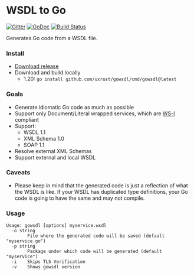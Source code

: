 # WSDL to Go

[![Gitter](https://badges.gitter.im/Join%20Chat.svg)](https://gitter.im/uxrust/gowsdl?utm_source=badge&utm_medium=badge&utm_campaign=pr-badge&utm_content=badge)
[![GoDoc](https://godoc.org/github.com/uxrust/gowsdl?status.svg)](https://godoc.org/github.com/uxrust/gowsdl)
[![Build Status](https://travis-ci.org/uxrust/gowsdl.svg?branch=master)](https://travis-ci.org/uxrust/gowsdl)

Generates Go code from a WSDL file.

### Install

* [Download release](https://github.com/uxrust/gowsdl/releases)
* Download and build locally
    * 1.20: `go install github.com/uxrust/gowsdl/cmd/gowsdl@latest`

### Goals
* Generate idiomatic Go code as much as possible
* Support only Document/Literal wrapped services, which are [WS-I](http://ws-i.org/) compliant
* Support:
	* WSDL 1.1
	* XML Schema 1.0
	* SOAP 1.1
* Resolve external XML Schemas
* Support external and local WSDL

### Caveats
* Please keep in mind that the generated code is just a reflection of what the WSDL is like. If your WSDL has duplicated type definitions, your Go code is going to have the same and may not compile.

### Usage
```
Usage: gowsdl [options] myservice.wsdl
  -o string
        File where the generated code will be saved (default "myservice.go")
  -p string
        Package under which code will be generated (default "myservice")
  -i    Skips TLS Verification
  -v    Shows gowsdl version
  ```
